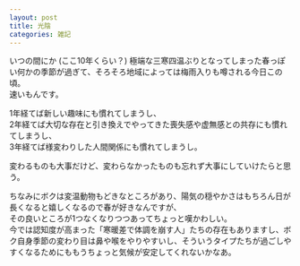 ```yaml
---
layout: post
title: 光陰
categories: 雑記
---
```


いつの間にか (ここ10年くらい？) 極端な三寒四温ぶりとなってしまった春っぽい何かの季節が過ぎて、そろそろ地域によっては梅雨入りも噂される今日この頃。  
速いもんです。

1年経てば新しい趣味にも慣れてしまうし、  
2年経てば大切な存在と引き換えでやってきた喪失感や虚無感との共存にも慣れてしまうし、  
3年経てば様変わりした人間関係にも慣れてしまうし。

変わるものも大事だけど、変わらなかったものも忘れず大事にしていけたらと思う。

ちなみにボクは変温動物もどきなところがあり、陽気の穏やかさはもちろん日が長くなると嬉しくなるので春が好きなんですが、  
その良いところが1つなくなりつつあってちょっと嘆かわしい。  
今では認知度が高まった「寒暖差で体調を崩す人」たちの存在もありますし、ボク自身季節の変わり目は鼻や喉をやりやすいし、そういうタイプたちが過ごしやすくなるためにももうちょっと気候が安定してくれないかなあ。

